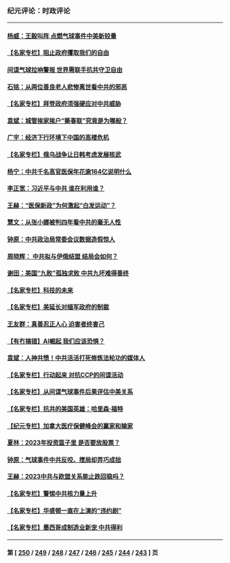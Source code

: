### 纪元评论：时政评论
---
#### [杨威：王毅叫阵 点燃气球事件中美新较量](../../pages/nsc1025/n13932884.md) 
#### [【名家专栏】阻止政府攫取我们的自由](../../pages/nsc1025/n13927644.md) 
#### [间谍气球拉响警报 世界需联手抗共守卫自由](../../pages/nsc1025/n13932562.md) 
#### [石铭：从两位善良老人悲惨离世看中共的邪恶](../../pages/nsc1025/n13932887.md) 
#### [【名家专栏】拜登政府须强硬应对中共威胁](../../pages/nsc1025/n13932026.md) 
#### [袁斌：城管挨家挨户“撕春联”究竟是为哪般？](../../pages/nsc1025/n13932460.md) 
#### [广宇：经济下行环境下中国的高楼危机](../../pages/nsc1025/n13932386.md) 
#### [【名家专栏】俄乌战争让日韩考虑发展核武](../../pages/nsc1025/n13932029.md) 
#### [杨宁：中共千名高官医保年花逾164亿说明什么](../../pages/nsc1025/n13932179.md) 
#### [李正宽：习近平与中共 谁在利用谁？](../../pages/nsc1025/n13931922.md) 
#### [王赫：“医保新政”为何激起“白发运动”？](../../pages/nsc1025/n13931810.md) 
#### [慧文：从张小娜被判四年看中共的毫无人性](../../pages/nsc1025/n13931796.md) 
#### [钟原：中共政治局常委会议数据造假惊人](../../pages/nsc1025/n13931625.md) 
#### [周晓辉： 中共拟与伊俄结盟 结局会如何？](../../pages/nsc1025/n13931424.md) 
#### [谢田：美国“九败”孤独求败 中共九坏难得善终](../../pages/nsc1025/n13931423.md) 
#### [【名家专栏】科技的未来](../../pages/nsc1025/n13918707.md) 
#### [【名家专栏】美延长对缅军政府的制裁](../../pages/nsc1025/n13930477.md) 
#### [王友群：真善忍正人心 迫害者终害己](../../pages/nsc1025/n13930581.md) 
#### [【有冇搞错】AI崛起 我们应该恐惧？](../../pages/nsc1025/n13931107.md) 
#### [袁斌：人神共愤！中共活活打死修炼法轮功的媒体人](../../pages/nsc1025/n13930769.md) 
#### [【名家专栏】行动起来 对抗CCP的间谍活动](../../pages/nsc1025/n13930487.md) 
#### [【名家专栏】从间谍气球事件后果评估中美关系](../../pages/nsc1025/n13930460.md) 
#### [【名家专栏】抗共的美国英雄：哈里森·福特](../../pages/nsc1025/n13929659.md) 
#### [【纪元专栏】加拿大医疗保健峰会的赢家和输家](../../pages/nsc1025/n13930555.md) 
#### [夏林：2023年投资篮子里 是否要放股票？](../../pages/nsc1025/n13930544.md) 
#### [钟原：气球事件中共反咬、搅局却弄巧成拙](../../pages/nsc1025/n13929990.md) 
#### [王赫：2023中共与欧盟关系能止跌回稳吗？](../../pages/nsc1025/n13929787.md) 
#### [【名家专栏】警惕中共核力量上升](../../pages/nsc1025/n13929656.md) 
#### [【名家专栏】华盛顿一直在上演的“违约剧”](../../pages/nsc1025/n13929645.md) 
#### [【名家专栏】墨西哥成制造业新宠 中共得利](../../pages/nsc1025/n13928946.md) 

---
#### 第 [ [250](./250.md) / [249](./249.md) / [248](./248.md) / [247](./247.md) / [246](./246.md) / [245](./245.md) / [244](./244.md) / [243](./243.md) ] 页
